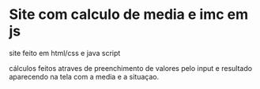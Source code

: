 # Site com calculo de media e imc em js
 site feito em html/css e java script
 
 cálculos feitos atraves de preenchimento de valores pelo input e resultado aparecendo na tela com a media e a situaçao.

